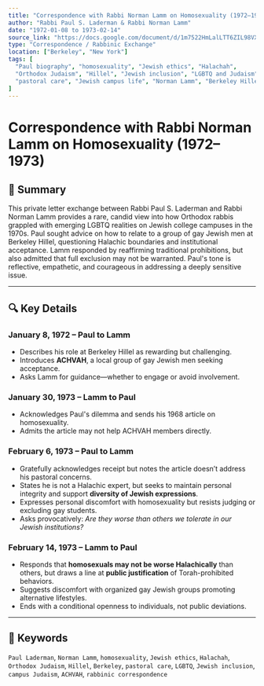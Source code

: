 ```yaml
---
title: "Correspondence with Rabbi Norman Lamm on Homosexuality (1972–1973)"
author: "Rabbi Paul S. Laderman & Rabbi Norman Lamm"
date: "1972-01-08 to 1973-02-14"
source_link: "https://docs.google.com/document/d/1m7522HmLalLTT6ZIL98VXmXrK8rszM0W/edit?usp=share_link&ouid=116172739222740275984&rtpof=true&sd=true"
type: "Correspondence / Rabbinic Exchange"
location: ["Berkeley", "New York"]
tags: [
  "Paul biography", "homosexuality", "Jewish ethics", "Halachah", 
  "Orthodox Judaism", "Hillel", "Jewish inclusion", "LGBTQ and Judaism", 
  "pastoral care", "Jewish campus life", "Norman Lamm", "Berkeley Hillel"
]
---
```


# Correspondence with Rabbi Norman Lamm on Homosexuality (1972–1973)

## 📝 Summary

This private letter exchange between Rabbi Paul S. Laderman and Rabbi Norman Lamm provides a rare, candid view into how Orthodox rabbis grappled with emerging LGBTQ realities on Jewish college campuses in the 1970s. Paul sought advice on how to relate to a group of gay Jewish men at Berkeley Hillel, questioning Halachic boundaries and institutional acceptance. Lamm responded by reaffirming traditional prohibitions, but also admitted that full exclusion may not be warranted. Paul's tone is reflective, empathetic, and courageous in addressing a deeply sensitive issue.

---

## 🔍 Key Details

### January 8, 1972 – Paul to Lamm
- Describes his role at Berkeley Hillel as rewarding but challenging.
- Introduces **ACHVAH**, a local group of gay Jewish men seeking acceptance.
- Asks Lamm for guidance—whether to engage or avoid involvement.

### January 30, 1973 – Lamm to Paul
- Acknowledges Paul's dilemma and sends his 1968 article on homosexuality.
- Admits the article may not help ACHVAH members directly.

### February 6, 1973 – Paul to Lamm
- Gratefully acknowledges receipt but notes the article doesn’t address his pastoral concerns.
- States he is not a Halachic expert, but seeks to maintain personal integrity and support **diversity of Jewish expressions**.
- Expresses personal discomfort with homosexuality but resists judging or excluding gay students.
- Asks provocatively: *Are they worse than others we tolerate in our Jewish institutions?*

### February 14, 1973 – Lamm to Paul
- Responds that **homosexuals may not be worse Halachically** than others, but draws a line at **public justification** of Torah-prohibited behaviors.
- Suggests discomfort with organized gay Jewish groups promoting alternative lifestyles.
- Ends with a conditional openness to individuals, not public deviations.

---

## 🧠 Keywords
`Paul Laderman`, `Norman Lamm`, `homosexuality`, `Jewish ethics`, `Halachah`, `Orthodox Judaism`, `Hillel`, `Berkeley`, `pastoral care`, `LGBTQ`, `Jewish inclusion`, `campus Judaism`, `ACHVAH`, `rabbinic correspondence`
